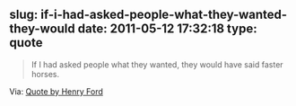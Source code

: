 slug: if-i-had-asked-people-what-they-wanted-they-would
date: 2011-05-12 17:32:18
type: quote
---

> If I had asked people what they wanted, they would have said faster horses.

Via: [Quote by Henry Ford](http://www.goodreads.com/quotes/show/15297)

